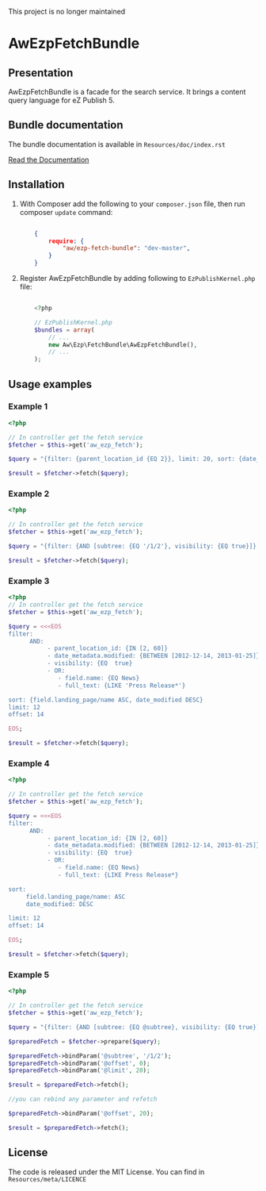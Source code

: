 This project is no longer maintained

# AwEzpFetchBundle


## Presentation

AwEzpFetchBundle is a facade for the search service. It brings a content query language for eZ Publish 5.

## Bundle documentation

The bundle documentation is available in `Resources/doc/index.rst`

[Read the Documentation](https://github.com/amiralweb/AwEzpFetchBundle/blob/master/Resources/doc/index.rst)

## Installation

1. With Composer add the following to your `composer.json` file, then run composer `update` command:

    ```json

        {
            require: {
                "aw/ezp-fetch-bundle": "dev-master",
            }
        }
    ```

2. Register AwEzpFetchBundle by adding following to `EzPublishKernel.php` file:

    ```php

        <?php

        // EzPublishKernel.php
        $bundles = array(
            // ...
            new Aw\Ezp\FetchBundle\AwEzpFetchBundle(),
            // ...
        );
    ```

## Usage examples

### Example 1
```php
<?php

// In controller get the fetch service
$fetcher = $this->get('aw_ezp_fetch');

$query = "{filter: {parent_location_id {EQ 2}}, limit: 20, sort: {date_modified DESC}}";

$result = $fetcher->fetch($query);

```

### Example 2

```php
<?php

// In controller get the fetch service
$fetcher = $this->get('aw_ezp_fetch');

$query = "{filter: {AND [subtree: {EQ '/1/2'}, visibility: {EQ true}]}, limit: 20}";

$result = $fetcher->fetch($query);

```

### Example 3
```php
<?php
// In controller get the fetch service
$fetcher = $this->get('aw_ezp_fetch');

$query = <<<EOS
filter:
      AND:
           - parent_location_id: {IN [2, 60]}
           - date_metadata.modified: {BETWEEN [2012-12-14, 2013-01-25]}
           - visibility: {EQ  true}
           - OR:
              - field.name: {EQ News}
              - full_text: {LIKE 'Press Release*'}

sort: {field.landing_page/name ASC, date_modified DESC}
limit: 12
offset: 14

EOS;

$result = $fetcher->fetch($query);

```

### Example 4

```php
<?php

// In controller get the fetch service
$fetcher = $this->get('aw_ezp_fetch');

$query = <<<EOS
filter:
      AND:
           - parent_location_id: {IN [2, 60]}
           - date_metadata.modified: {BETWEEN [2012-12-14, 2013-01-25]}
           - visibility: {EQ  true}
           - OR:
              - field.name: {EQ News}
              - full_text: {LIKE Press Release*}

sort:
     field.landing_page/name: ASC
     date_modified: DESC

limit: 12
offset: 14

EOS;

$result = $fetcher->fetch($query);

```
### Example 5

```php
<?php

// In controller get the fetch service
$fetcher = $this->get('aw_ezp_fetch');

$query = "{filter: {AND [subtree: {EQ @subtree}, visibility: {EQ true}]}  , limit: @limit, offset: @offset}";

$preparedFetch = $fetcher->prepare($query);

$preparedFetch->bindParam('@subtree', '/1/2');
$preparedFetch->bindParam('@offset', 0);
$preparedFetch->bindParam('@limit', 20);

$result = $preparedFetch->fetch();

//you can rebind any parameter and refetch

$preparedFetch->bindParam('@offset', 20);

$result = $preparedFetch->fetch();

```
## License
The code is released under the MIT License. You can find in `Resources/meta/LICENCE`
